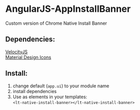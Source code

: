 # AngularJS-AppInstallBanner
Custom version of Chrome Native Install Banner

Dependencies:
-------------
[VelocityJS](http://julian.com/research/velocity/)  
[Material Design Icons](http://mterialdesignicons.com)


Install:
------------
1. change default (`app.ui`) to your module name
2. install dependencies
3. Use as elements in your templates:  
`<lt-native-install-banner></lt-native-install-banner>`
